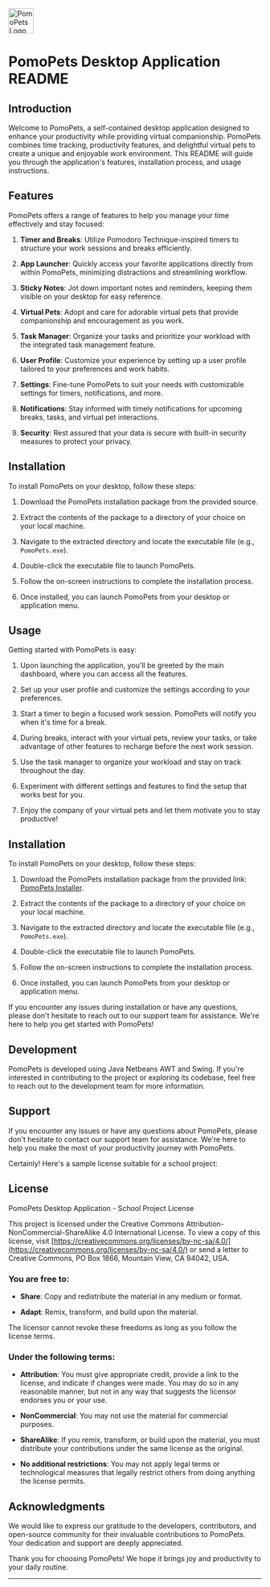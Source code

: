 <img src="https://lh3.googleusercontent.com/drive-viewer/AKGpihY1bo5WjXANVIemiyKQ3V1I7BQyvo-P7vV0GGfCWSWeFPbns-hEVVRZ1XjQfyIpPkhroXB6UY59-lE3T_QSXiHItCex2A=s1600" alt="PomoPets Logo" width="50">

# PomoPets Desktop Application README

## Introduction

Welcome to PomoPets, a self-contained desktop application designed to enhance your productivity while providing virtual companionship. PomoPets combines time tracking, productivity features, and delightful virtual pets to create a unique and enjoyable work environment. This README will guide you through the application's features, installation process, and usage instructions.

## Features

PomoPets offers a range of features to help you manage your time effectively and stay focused:

1. **Timer and Breaks**: Utilize Pomodoro Technique-inspired timers to structure your work sessions and breaks efficiently.
   
2. **App Launcher**: Quickly access your favorite applications directly from within PomoPets, minimizing distractions and streamlining workflow.

3. **Sticky Notes**: Jot down important notes and reminders, keeping them visible on your desktop for easy reference.

4. **Virtual Pets**: Adopt and care for adorable virtual pets that provide companionship and encouragement as you work.

5. **Task Manager**: Organize your tasks and prioritize your workload with the integrated task management feature.

6. **User Profile**: Customize your experience by setting up a user profile tailored to your preferences and work habits.

7. **Settings**: Fine-tune PomoPets to suit your needs with customizable settings for timers, notifications, and more.

8. **Notifications**: Stay informed with timely notifications for upcoming breaks, tasks, and virtual pet interactions.

9. **Security**: Rest assured that your data is secure with built-in security measures to protect your privacy.

## Installation

To install PomoPets on your desktop, follow these steps:

1. Download the PomoPets installation package from the provided source.

2. Extract the contents of the package to a directory of your choice on your local machine.

3. Navigate to the extracted directory and locate the executable file (e.g., `PomoPets.exe`).

4. Double-click the executable file to launch PomoPets.

5. Follow the on-screen instructions to complete the installation process.

6. Once installed, you can launch PomoPets from your desktop or application menu.

## Usage

Getting started with PomoPets is easy:

1. Upon launching the application, you'll be greeted by the main dashboard, where you can access all the features.

2. Set up your user profile and customize the settings according to your preferences.

3. Start a timer to begin a focused work session. PomoPets will notify you when it's time for a break.

4. During breaks, interact with your virtual pets, review your tasks, or take advantage of other features to recharge before the next work session.

5. Use the task manager to organize your workload and stay on track throughout the day.

6. Experiment with different settings and features to find the setup that works best for you.

7. Enjoy the company of your virtual pets and let them motivate you to stay productive!

## Installation

To install PomoPets on your desktop, follow these steps:

1. Download the PomoPets installation package from the provided link: [PomoPets Installer](https://drive.google.com/file/d/1KlMw1Cz7xCMOa5jGcjfbIfQc4o2VHYzp/view?usp=sharing).

2. Extract the contents of the package to a directory of your choice on your local machine.

3. Navigate to the extracted directory and locate the executable file (e.g., `PomoPets.exe`).

4. Double-click the executable file to launch PomoPets.

5. Follow the on-screen instructions to complete the installation process.

6. Once installed, you can launch PomoPets from your desktop or application menu.

If you encounter any issues during installation or have any questions, please don't hesitate to reach out to our support team for assistance. We're here to help you get started with PomoPets!

## Development

PomoPets is developed using Java Netbeans AWT and Swing. If you're interested in contributing to the project or exploring its codebase, feel free to reach out to the development team for more information.

## Support

If you encounter any issues or have any questions about PomoPets, please don't hesitate to contact our support team for assistance. We're here to help you make the most of your productivity journey with PomoPets.

Certainly! Here's a sample license suitable for a school project:

## License

PomoPets Desktop Application - School Project License

This project is licensed under the Creative Commons Attribution-NonCommercial-ShareAlike 4.0 International License. To view a copy of this license, visit [https://creativecommons.org/licenses/by-nc-sa/4.0/](https://creativecommons.org/licenses/by-nc-sa/4.0/) or send a letter to Creative Commons, PO Box 1866, Mountain View, CA 94042, USA.

### You are free to:

- **Share**: Copy and redistribute the material in any medium or format.
  
- **Adapt**: Remix, transform, and build upon the material.

The licensor cannot revoke these freedoms as long as you follow the license terms.

### Under the following terms:

- **Attribution**: You must give appropriate credit, provide a link to the license, and indicate if changes were made. You may do so in any reasonable manner, but not in any way that suggests the licensor endorses you or your use.

- **NonCommercial**: You may not use the material for commercial purposes.

- **ShareAlike**: If you remix, transform, or build upon the material, you must distribute your contributions under the same license as the original.

- **No additional restrictions**: You may not apply legal terms or technological measures that legally restrict others from doing anything the license permits.

## Acknowledgments

We would like to express our gratitude to the developers, contributors, and open-source community for their invaluable contributions to PomoPets. Your dedication and support are deeply appreciated.

Thank you for choosing PomoPets! We hope it brings joy and productivity to your daily routine.

---
